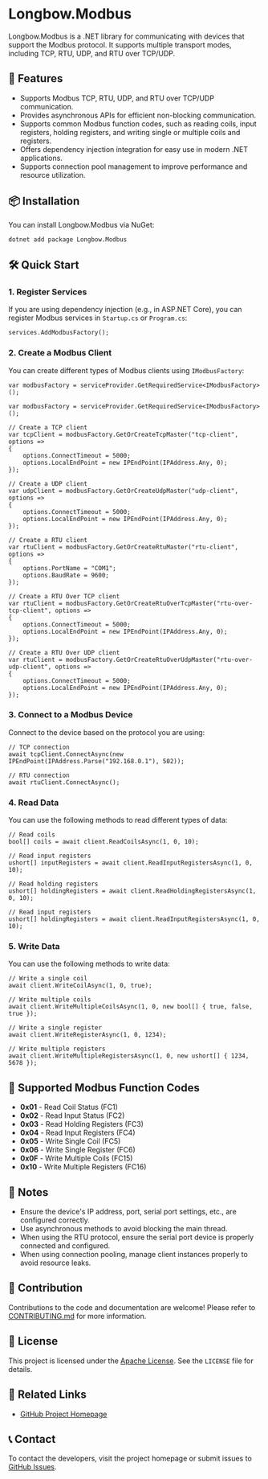# Longbow.Modbus

Longbow.Modbus is a .NET library for communicating with devices that support the Modbus protocol. It supports multiple transport modes, including TCP, RTU, UDP, and RTU over TCP/UDP.

## 🚀 Features

- Supports Modbus TCP, RTU, UDP, and RTU over TCP/UDP communication.
- Provides asynchronous APIs for efficient non-blocking communication.
- Supports common Modbus function codes, such as reading coils, input registers, holding registers, and writing single or multiple coils and registers.
- Offers dependency injection integration for easy use in modern .NET applications.
- Supports connection pool management to improve performance and resource utilization.

## 📦 Installation

You can install Longbow.Modbus via NuGet:
```
dotnet add package Longbow.Modbus
```

## 🛠️ Quick Start

### 1. Register Services

If you are using dependency injection (e.g., in ASP.NET Core), you can register Modbus services in `Startup.cs` or `Program.cs`:

```
services.AddModbusFactory();
```

### 2. Create a Modbus Client

You can create different types of Modbus clients using `IModbusFactory`:

```
var modbusFactory = serviceProvider.GetRequiredService<IModbusFactory>();

var modbusFactory = serviceProvider.GetRequiredService<IModbusFactory>();

// Create a TCP client
var tcpClient = modbusFactory.GetOrCreateTcpMaster("tcp-client", options =>
{
    options.ConnectTimeout = 5000;
    options.LocalEndPoint = new IPEndPoint(IPAddress.Any, 0);
});

// Create a UDP client
var udpClient = modbusFactory.GetOrCreateUdpMaster("udp-client", options =>
{
    options.ConnectTimeout = 5000;
    options.LocalEndPoint = new IPEndPoint(IPAddress.Any, 0);
});

// Create a RTU client
var rtuClient = modbusFactory.GetOrCreateRtuMaster("rtu-client", options =>
{
    options.PortName = "COM1";
    options.BaudRate = 9600;
});

// Create a RTU Over TCP client
var rtuClient = modbusFactory.GetOrCreateRtuOverTcpMaster("rtu-over-tcp-client", options =>
{
    options.ConnectTimeout = 5000;
    options.LocalEndPoint = new IPEndPoint(IPAddress.Any, 0);
});

// Create a RTU Over UDP client
var rtuClient = modbusFactory.GetOrCreateRtuOverUdpMaster("rtu-over-udp-client", options =>
{
    options.ConnectTimeout = 5000;
    options.LocalEndPoint = new IPEndPoint(IPAddress.Any, 0);
});
```

### 3. Connect to a Modbus Device

Connect to the device based on the protocol you are using:

```
// TCP connection
await tcpClient.ConnectAsync(new IPEndPoint(IPAddress.Parse("192.168.0.1"), 502));

// RTU connection
await rtuClient.ConnectAsync();
```

### 4. Read Data

You can use the following methods to read different types of data:

```
// Read coils
bool[] coils = await client.ReadCoilsAsync(1, 0, 10);

// Read input registers
ushort[] inputRegisters = await client.ReadInputRegistersAsync(1, 0, 10);

// Read holding registers
ushort[] holdingRegisters = await client.ReadHoldingRegistersAsync(1, 0, 10);

// Read input registers
ushort[] holdingRegisters = await client.ReadInputRegistersAsync(1, 0, 10);
```

### 5. Write Data

You can use the following methods to write data:

```
// Write a single coil
await client.WriteCoilAsync(1, 0, true);

// Write multiple coils
await client.WriteMultipleCoilsAsync(1, 0, new bool[] { true, false, true });

// Write a single register
await client.WriteRegisterAsync(1, 0, 1234);

// Write multiple registers
await client.WriteMultipleRegistersAsync(1, 0, new ushort[] { 1234, 5678 });
```

## 🔧 Supported Modbus Function Codes

- **0x01** - Read Coil Status (FC1)
- **0x02** - Read Input Status (FC2)
- **0x03** - Read Holding Registers (FC3)
- **0x04** - Read Input Registers (FC4)
- **0x05** - Write Single Coil (FC5)
- **0x06** - Write Single Register (FC6)
- **0x0F** - Write Multiple Coils (FC15)
- **0x10** - Write Multiple Registers (FC16)

## 🚧 Notes

- Ensure the device's IP address, port, serial port settings, etc., are configured correctly.
- Use asynchronous methods to avoid blocking the main thread.
- When using the RTU protocol, ensure the serial port device is properly connected and configured.
- When using connection pooling, manage client instances properly to avoid resource leaks.

## 🤝 Contribution

Contributions to the code and documentation are welcome! Please refer to [CONTRIBUTING.md](CONTRIBUTING.md) for more information.

## 📄 License

This project is licensed under the [Apache License](LICENSE). See the `LICENSE` file for details.

## 🔗 Related Links

- [GitHub Project Homepage](https://github.com/LongbowEnterprise/Longbow.Modbus?wt.mc_id=DT-MVP-5004174)

## 📞 Contact

To contact the developers, visit the project homepage or submit issues to [GitHub Issues](https://github.com/LongbowEnterprise/Longbow.Modbus/issues?wt.mc_id=DT-MVP-5004174).
